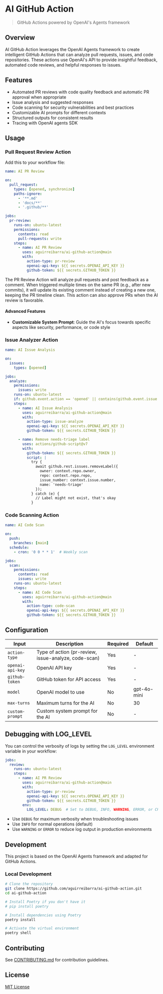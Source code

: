 # AI GitHub Action

> GitHub Actions powered by OpenAI's Agents framework

## Overview

AI GitHub Action leverages the OpenAI Agents framework to create intelligent GitHub Actions that can analyze pull requests, issues, and code repositories. These actions use OpenAI's API to provide insightful feedback, automated code reviews, and helpful responses to issues.

## Features

- Automated PR reviews with code quality feedback and automatic PR approval when appropriate
- Issue analysis and suggested responses
- Code scanning for security vulnerabilities and best practices
- Customizable AI prompts for different contexts
- Structured outputs for consistent results
- Tracing with OpenAI agents SDK

## Usage

### Pull Request Review Action

Add this to your workflow file:

```yaml
name: AI PR Review

on:
  pull_request:
    types: [opened, synchronize]
    paths-ignore:
      - '**.md'
      - 'docs/**'
      - '.github/**'

jobs:
  pr-review:
    runs-on: ubuntu-latest
    permissions:
      contents: read
      pull-requests: write
    steps:
      - name: AI PR Review
        uses: aguirreibarra/ai-github-action@main
        with:
          action-type: pr-review
          openai-api-key: ${{ secrets.OPENAI_API_KEY }}
          github-token: ${{ secrets.GITHUB_TOKEN }}
```

The PR Review Action will analyze pull requests and post feedback as a comment. When triggered multiple times on the same PR (e.g., after new commits), it will update its existing comment instead of creating a new one, keeping the PR timeline clean. This action can also approve PRs when the AI review is favorable.

#### Advanced Features

- **Customizable System Prompt**: Guide the AI's focus towards specific aspects like security, performance, or code style

### Issue Analyzer Action

```yaml
name: AI Issue Analysis

on:
  issues:
    types: [opened]

jobs:
  analyze:
    permissions:
      issues: write
    runs-on: ubuntu-latest
    if: github.event.action == 'opened' || contains(github.event.issue.labels.*.name, 'needs-triage')
    steps:
      - name: AI Issue Analysis
        uses: aguirreibarra/ai-github-action@main
        with:
          action-type: issue-analyze
          openai-api-key: ${{ secrets.OPENAI_API_KEY }}
          github-token: ${{ secrets.GITHUB_TOKEN }}

      - name: Remove needs-triage label
        uses: actions/github-script@v7
        with:
          github-token: ${{ secrets.GITHUB_TOKEN }}
          script: |
            try {
              await github.rest.issues.removeLabel({
                owner: context.repo.owner,
                repo: context.repo.repo,
                issue_number: context.issue.number,
                name: 'needs-triage'
              });
            } catch (e) {
              // Label might not exist, that's okay
            }
```

### Code Scanning Action

```yaml
name: AI Code Scan

on:
  push:
    branches: [main]
  schedule:
    - cron: '0 0 * * 1'  # Weekly scan

jobs:
  scan:
    permissions:
      contents: read
      issues: write
    runs-on: ubuntu-latest
    steps:
      - name: AI Code Scan
        uses: aguirreibarra/ai-github-action@main
        with:
          action-type: code-scan
          openai-api-key: ${{ secrets.OPENAI_API_KEY }}
          github-token: ${{ secrets.GITHUB_TOKEN }}
```

## Configuration

| Input | Description | Required | Default |
|-------|-------------|----------|---------|
| `action-type` | Type of action (pr-review, issue-analyze, code-scan) | Yes | - |
| `openai-api-key` | OpenAI API key | Yes | - |
| `github-token` | GitHub token for API access | Yes | - |
| `model` | OpenAI model to use | No | gpt-4o-mini |
| `max-turns` | Maximum turns for the AI | No | 30 |
| `custom-prompt` | Custom system prompt for the AI | No | - |

## Debugging with LOG_LEVEL

You can control the verbosity of logs by setting the `LOG_LEVEL` environment variable in your workflow:

```yaml
jobs:
  review:
    runs-on: ubuntu-latest
    steps:
      - name: AI PR Review
        uses: aguirreibarra/ai-github-action@main
        with:
          action-type: pr-review
          openai-api-key: ${{ secrets.OPENAI_API_KEY }}
          github-token: ${{ secrets.GITHUB_TOKEN }}
        env:
          LOG_LEVEL: DEBUG  # Set to DEBUG, INFO, WARNING, ERROR, or CRITICAL
```

- Use `DEBUG` for maximum verbosity when troubleshooting issues
- Use `INFO` for normal operations (default)
- Use `WARNING` or `ERROR` to reduce log output in production environments

## Development

This project is based on the OpenAI Agents framework and adapted for GitHub Actions.

### Local Development

```bash
# Clone the repository
git clone https://github.com/aguirreibarra/ai-github-action.git
cd ai-github-action

# Install Poetry if you don't have it
# pip install poetry

# Install dependencies using Poetry
poetry install

# Activate the virtual environment
poetry shell
```

## Contributing

See [CONTRIBUTING.md](CONTRIBUTING.md) for contribution guidelines.

## License

[MIT License](LICENSE)